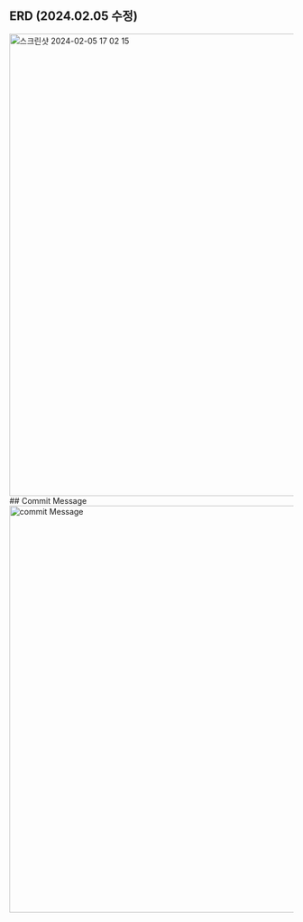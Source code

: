 ## ERD (2024.02.05 수정)
<img width="819" alt="스크린샷 2024-02-05 17 02 15" src="https://github.com/Vacation-project/Server/assets/71458064/45465fc1-50b1-4ccd-bca4-92f14b4e5fd0">
</br>
## Commit Message
<img width="721" alt="commit Message" src="https://github.com/Vacation-project/Server/assets/71458064/a654dd7a-a1df-4b0c-87ff-e1b84ce354b1">
